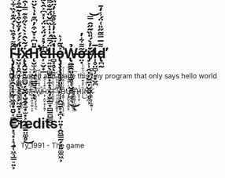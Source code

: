 # F̵̨̡̨̢̡̡̥̭̣̦̟̰̞͖͈̣̤̬͔̻͇̳̙̣͉͓͎͉̱̜͖͉̳̠͍͕̑͌̉͒̏͑̀́̂͊̽̏͋̈́̆͌̀̚̚͠͝l̴̬͖͓̥̪̠̜͚̻̖̘͉͔̗͖̱͓̣̻̳̰̙̈́͐́́̓̐̆͒̔͂̅͒͐͋͗͒̿̏̿̈́̏͗̎̈́͑̒̽̿̀͒̔́̕̚͘̕͘͝ẋ̵̨̢̛̛̯̬̱͓̰̻̮̦̮̭̦̮̭̗̫͙̫̟͕̣̭̳̱̤͚̥́͂̀̂͐̀͛̀̋͒͊̿͗̑͌͌̏̈́͐́͗́̾͗͐̐͆̈͗͗̏̋̄̾̄̓̐̿̃̌̔̍͌̃͜͝͠H̵̨̛̬̫͎̦̺̟̲̲̬͉͔̄̎͆͐̇̌͒̓͆͊̇͗̀̆̈́̋̌͐́͗͆͊̂̌̉͑͌̽̇̊͛̈́̀͌͘̕͘͘͘̕͘͠͝ͅͅe̵̛̦̠̬̟̲͋̉̽́̈́̽̈́̍̽͆͐̂̀͂̈́̿̽̃͑̂̉̔̾͛͆̿͌͐̄̔͛́̽̃̄̆̽̚̕͝l̵̠͍͍̖̻̬̱̣̼͙͉̖͓͖̲̫͙̻͇̪̳̻̬̈́͌́̍̇̍̏͆̆̈́̃̐͌͒̓̉̂̆̄̀̅̔̀̔͒̃͝l̶̻͓̥̒̈̅̏̇̓͋̊̄̾̓̈̈̀̔̒̑̑̄̈́͑̽͆̽̇̏̚ͅo̵̢̡̧̧̧̧̡͈̥̘̙̜̩̭̫̱̙̟̪̹̤͍̜̭͖͇̰̗͙͍͚̼͖͕͐̄͂͗͛̚̕W̶̢̼̳̯͈̹͚̥̜̮̯̪̲̘͉̉͜ͅơ̶̤̣͂͌͋̓͘ŕ̸̡̛͕͎̭͓͔̮͍̦̬̻͉̥̼͕̓̀́̎̏̃̋̂̿͝l̵͎̥̤̻̹̠̟̬̪̅d̵̢̪̰͌̅̿̃̋̎͑̈́̾̒̄̕

Got bored and made this tiny program that only says hello world

Ĭ̸̢̺̟̘̰̗̣͎͉̿̓̆̀͑͛͌͗͛̚̚͝T̵͚͉̦̜̱̱̫̘͇̜̯̈́̕ ̷̪͘Ǐ̷̛̤̭̤͇̟̇͊̀̇̔̾̕͝S̴͈̭͓̟̞͖̘̻̣̼͑̂̈̚N̶̨͓̖̺̩̺͍͍͖̗̆͒ͅ'̸̭͑́͆̅̌̒̓͋͗͋̕͝T̵̺̤̼̟͖͎̥͚̦̠̬̈͐̍̃̄̀͒̌́ͅ ̶̜͈̘̼̤̟̙̬̪͔̆̾̎̿̊̅̽͗̓͌̚͝ͅW̸̱͆̈́̅̾͆̐̈̎̔́̚ͅH̴͙̹͕̺̮̣̫͎̙̼͈̗̐͊̾̉̑̏̄̕À̶̡̨͖̰͈̆̐͋͋̌͒̆͠T̴̛̛̙̪̰̼͎́̒̒͋͛͊͌́͝ ̶̧̹̘͎͔͇̮̯̬͚͓̖̿̋͐͛̍̑̏͊̚̚Ỳ̵̢̦̯̞͙̯͒̓̎̈́̓̿̕̚͜O̵̡͇̬̣̹̖͇̪͕͕̘̠̤̤̱͌́̈́̈͊̈́̑̉͗̍̈́̕̕̕U̷̧̘̭̺̘͈͍̥͇̭̞̽̈́̓͊̐̈́̈̇̽̉̇͊͝ ̴̛͚̰̣̺̤̮̦̙̞͈̜͊̾͛̊̈̇̆̂́̋́͜͠T̵̢̛̛͖̯͚̗̜̲̺̥̅H̸̬̭̠̭͓́̉Ȉ̴̝͔̍͒̄̍͊̈̑̈́̈́͛̅̓̓͘͜N̷̖͂͗̒͊́͛K̴̨̛͇̤̮̟̙̖̳͇̦̘̆̉̑̓͂̀̾̿̎̈́͆











# Credits

- Ty_1991 - The game

